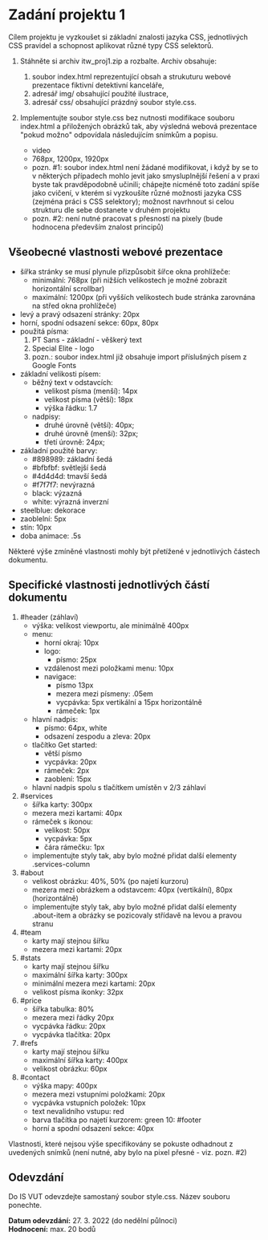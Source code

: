# Zadání projektu 1
Cílem projektu je vyzkoušet si základní znalosti jazyka CSS, jednotlivých CSS pravidel a schopnost aplikovat různé typy CSS selektorů.

1. Stáhněte si archiv itw_proj1.zip a rozbalte. Archiv obsahuje:
 
   1. soubor index.html reprezentující obsah a strukuturu webové prezentace fiktivní detektivní kanceláře,
   2. adresář img/ obsahující použité ilustrace,
   3. adresář css/ obsahující prázdný soubor style.css.
3.  Implementujte soubor style.css bez nutnosti modifikace souboru index.html a přiložených obrázků tak, aby výsledná webová prezentace "pokud možno" odpovídala následujícím snímkům a popisu.

    * video
    * 768px, 1200px, 1920px
    * pozn. #1: soubor index.html není žádané modifikovat, i když by se to v některých případech mohlo jevit jako smysluplnější řešení a v praxi byste tak pravděpodobně učinili; chápejte nicméně toto zadání spíše jako cvičení, v kterém si vyzkoušíte různé možnosti jazyka CSS (zejména práci s CSS selektory); možnost navrhnout si celou strukturu dle sebe dostanete v druhém projektu
    * pozn. #2: není nutné pracovat s přesností na pixely (bude hodnocena především znalost principů)

## Všeobecné vlastnosti webové prezentace
* šířka stránky se musí plynule přizpůsobit šířce okna prohlížeče:
    * minimální: 768px (při nižších velikostech je možné zobrazit horizontální scrollbar)
    * maximální: 1200px (při vyšších velikostech bude stránka zarovnána na střed okna prohlížeče)
* levý a pravý odsazení stránky: 20px
* horní, spodní odsazení sekce: 60px, 80px
* použitá písma:
    1. PT Sans - základní - věškerý text
    2. Special Elite - logo
    3. pozn.: soubor index.html již obsahuje import příslušných písem z Google Fonts
* základní velikosti písem:
    * běžný text v odstavcích:
        * velikost písma (menší): 14px
        * velikost písma (větší): 18px
        * výška řádku: 1.7
    * nadpisy:
        * druhé úrovně (větší): 40px;
        * druhé úrovně (menší): 32px;
        * třetí úrovně: 24px;
* základní použité barvy:
    * #898989: základní šedá
    * #bfbfbf: světlejší šedá
    * #4d4d4d: tmavší šedá
    * #f7f7f7: nevýrazná
    * black: výzazná
    * white: výrazná inverzní
* steelblue: dekorace
* zaoblelní: 5px
* stín: 10px
* doba animace: .5s

Některé výše zmíněné vlastnosti mohly být přetížené v jednotlivých částech dokumentu.

## Specifické vlastnosti jednotlivých částí dokumentu

1. #header (záhlaví)
    * výška: velikost viewportu, ale minimálně 400px
    * menu:
        * horní okraj: 10px
        * logo:
            * písmo: 25px
        * vzdálenost mezi položkami menu: 10px
        * navigace:
            * písmo 13px
            * mezera mezi písmeny: .05em
            * vycpávka: 5px vertikální a 15px horizontálně
            * rámeček: 1px
    * hlavní nadpis:
        * písmo: 64px, white
        * odsazení zespodu a zleva: 20px
    * tlačítko Get started:
        * větší písmo
        * vycpávka: 20px
        * rámeček: 2px
        * zaoblení: 15px
    * hlavní nadpis spolu s tlačítkem umístěn v 2/3 záhlaví
2. #services
    * šířka karty: 300px
    * mezera mezi kartami: 40px
    * rámeček s ikonou:
        * velikost: 50px
        * vycpávka: 5px
        * čára rámečku: 1px
    * implementujte styly tak, aby bylo možné přidat další elementy .services-column
3. #about
    * velikost obrázku: 40%, 50% (po najetí kurzoru)
    * mezera mezi obrázkem a odstavcem: 40px (vertikální), 80px (horizontálně)
    * implementujte styly tak, aby bylo možné přidat další elementy .about-item a obrázky se pozicovaly střídavě na levou a pravou stranu
4. #team
    * karty mají stejnou šířku
    * mezera mezi kartami: 20px
5. #stats
    * karty mají stejnou šířku
    * maximální šířka karty: 300px
    * minimální mezera mezi kartami: 20px
    * velikost písma ikonky: 32px
6. #price
    * šířka tabulka: 80%
    * mezera mezi řádky 20px
    * vycpávka řádku: 20px
    * vycpávka tlačítka: 20px
7. #refs
    * karty mají stejnou šířku
    * maximální šířka karty: 400px
    * velikost obrázku: 60px
8. #contact
    * výška mapy: 400px
    * mezera mezi vstupními položkami: 20px
    * vycpávka vstupních položek: 10px
    * text nevalidního vstupu: red
    * barva tlačítka po najetí kurzorem: green 10: #footer
    * horní a spodní odsazení sekce: 40px

Vlastnosti, které nejsou výše specifikovány se pokuste odhadnout z uvedených snímků (není nutné, aby bylo na pixel přesné - viz. pozn. #2)

## Odevzdání
Do IS VUT odevzdejte samostaný soubor style.css. Název souboru ponechte.

__Datum odevzdání:__ 27. 3. 2022 (do nedělní půlnoci)\
__Hodnocení:__ max. 20 bodů